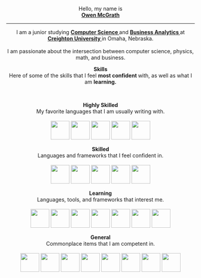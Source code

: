 <p align="center">
  Hello, my name is
  <br>
  <strong>
    <a href = "https://owencmcgrath.com"> Owen McGrath </a>
  </strong>
  <hr>
</p>
<p align="center">
  I am a junior studying
  <strong>
    <a href="https://www.creighton.edu/academics/programs/computer-science">
      Computer Science
    </a>
  </strong>
  and
  <strong>
    <a href="https://www.creighton.edu/academics/programs/business-intelligence">
      Business Analytics
    </a>
  </strong>
  at
  <strong>
    <a href="https://www.creighton.edu/">
      Creighton University
    </a>
  </strong>
  in Omaha, Nebraska.
  <br>
  <br>
  I am passionate about the intersection between computer science, physics, math, and business.
<p align="center">
  <strong>
    Skills
  </strong>
  <br>
  Here of some of the skills that I feel
  <strong>
    most confident
  </strong>
  with, as well as what I am
  <strong>
    learning.
  </strong>
</p>
<br>
<p align="center">
  <strong>
    Highly Skilled
  </strong>
  <br>
  My favorite languages that I am usually writing with.
  <br>
  <br>
  <img src="https://cdn.jsdelivr.net/gh/devicons/devicon@latest/icons/java/java-original.svg"
  width="50" height="50" />
  <img src="https://cdn.jsdelivr.net/gh/devicons/devicon@latest/icons/swift/swift-original.svg"
  width="50" height="50" />
  <img src="https://cdn.jsdelivr.net/gh/devicons/devicon@latest/icons/flask/flask-original.svg"
  width="50" height="50" />
  <img src="https://cdn.jsdelivr.net/gh/devicons/devicon@latest/icons/python/python-original.svg"
  width="50" height="50" />
  <img src="https://cdn.jsdelivr.net/gh/devicons/devicon@latest/icons/mysql/mysql-original.svg"
  width="50" height="50" />
</p>
<p align="center">
  <strong>
    Skilled
  </strong>
  <br>
  Languages and frameworks that I feel confident in.
  <br>
  <br>
  <img src="https://cdn.jsdelivr.net/gh/devicons/devicon@latest/icons/javascript/javascript-original.svg"
  width="50" height="50" />
  <img src="https://cdn.jsdelivr.net/gh/devicons/devicon@latest/icons/typescript/typescript-original.svg"
  width="50" height="50" />
  <img src="https://cdn.jsdelivr.net/gh/devicons/devicon@latest/icons/react/react-original.svg"
  width="50" height="50" />
  <img src="https://cdn.jsdelivr.net/gh/devicons/devicon@latest/icons/nextjs/nextjs-original.svg"
  width="50" height="50" />
  <img src="https://cdn.jsdelivr.net/gh/devicons/devicon@latest/icons/django/django-plain.svg"
  width="50" height="50" />
</p>
<p align="center">
  <strong>
    Learning
  </strong>
  <br>
  Languages, tools, and frameworks that interest me.
  <br>
  <br>
  <img src="https://cdn.jsdelivr.net/gh/devicons/devicon@latest/icons/rust/rust-original.svg" width ="50" height="50"/>
  <img src="https://cdn.jsdelivr.net/gh/devicons/devicon@latest/icons/csharp/csharp-original.svg"
  width="50" height="50" />
  <img src="https://cdn.jsdelivr.net/gh/devicons/devicon@latest/icons/dart/dart-original.svg"
  width="50" height="50" />
  <img src="https://cdn.jsdelivr.net/gh/devicons/devicon@latest/icons/php/php-original.svg"
  width="50" height="50" />
  <img src="https://avatars.githubusercontent.com/u/30696987?s=280&v=4"
  width="50" height="50" />
  <img src="https://cdn.jsdelivr.net/gh/devicons/devicon@latest/icons/flutter/flutter-original.svg"
  width="50" height="50" />
  <img src="https://cdn.jsdelivr.net/gh/devicons/devicon@latest/icons/vercel/vercel-original.svg"
  width="50" height="50" />
</p>
<p align="center">
  <strong>
    General
  </strong>
  <br>
  Commonplace items that I am competent in.
  <br>
  <br>
  <img src="https://cdn.jsdelivr.net/gh/devicons/devicon@latest/icons/apple/apple-original.svg"
  width="50" height="50" />
  <img src="https://cdn.jsdelivr.net/gh/devicons/devicon@latest/icons/windows11/windows11-original.svg"
  width="50" height="50" />
  <img src="https://cdn.jsdelivr.net/gh/devicons/devicon@latest/icons/linux/linux-original.svg"
  width="50" height="50" />
  <img src="https://cdn.jsdelivr.net/gh/devicons/devicon@latest/icons/notion/notion-original.svg"
  width="50" height="50" />
  <img src="https://cdn.jsdelivr.net/gh/devicons/devicon@latest/icons/jira/jira-original.svg"
  width="50" height="50" />
  <img src="https://cdn.jsdelivr.net/gh/devicons/devicon@latest/icons/postman/postman-original.svg"
  width="50" height="50" />
  <img src="https://cdn.jsdelivr.net/gh/devicons/devicon@latest/icons/vscode/vscode-original.svg"
  width="50" height="50" />
  <img src="https://cdn.jsdelivr.net/gh/devicons/devicon@latest/icons/eclipse/eclipse-original.svg"
  width="50" height="50" />
</p>
